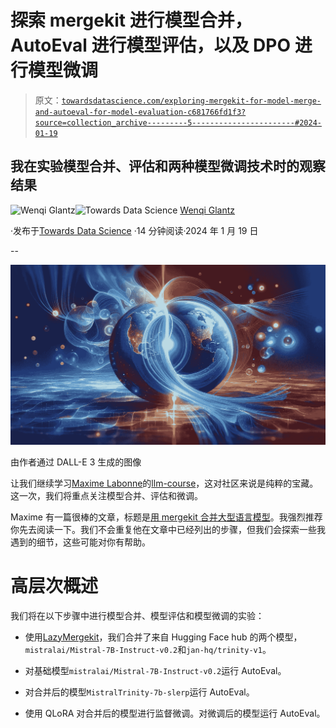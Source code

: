 # 探索 mergekit 进行模型合并，AutoEval 进行模型评估，以及 DPO 进行模型微调

> 原文：[`towardsdatascience.com/exploring-mergekit-for-model-merge-and-autoeval-for-model-evaluation-c681766fd1f3?source=collection_archive---------5-----------------------#2024-01-19`](https://towardsdatascience.com/exploring-mergekit-for-model-merge-and-autoeval-for-model-evaluation-c681766fd1f3?source=collection_archive---------5-----------------------#2024-01-19)

## 我在实验模型合并、评估和两种模型微调技术时的观察结果

[](https://medium.com/@wenqiglantz?source=post_page---byline--c681766fd1f3--------------------------------)![Wenqi Glantz](https://medium.com/@wenqiglantz?source=post_page---byline--c681766fd1f3--------------------------------)[](https://towardsdatascience.com/?source=post_page---byline--c681766fd1f3--------------------------------)![Towards Data Science](https://towardsdatascience.com/?source=post_page---byline--c681766fd1f3--------------------------------) [Wenqi Glantz](https://medium.com/@wenqiglantz?source=post_page---byline--c681766fd1f3--------------------------------)

·发布于[Towards Data Science](https://towardsdatascience.com/?source=post_page---byline--c681766fd1f3--------------------------------) ·14 分钟阅读·2024 年 1 月 19 日

--

![](img/fbfcc3ab489becdd52f76fbc342fc138.png)

由作者通过 DALL-E 3 生成的图像

让我们继续学习[Maxime Labonne](https://medium.com/u/dc89da634938?source=post_page---user_mention--c681766fd1f3--------------------------------)的[llm-course](https://github.com/mlabonne/llm-course)，这对社区来说是纯粹的宝藏。这一次，我们将重点关注模型合并、评估和微调。

Maxime 有一篇很棒的文章，标题是[用 mergekit 合并大型语言模型](https://medium.com/towards-data-science/merge-large-language-models-with-mergekit-2118fb392b54)。我强烈推荐你先去阅读一下。我们不会重复他在文章中已经列出的步骤，但我们会探索一些我遇到的细节，这些可能对你有帮助。

# 高层次概述

我们将在以下步骤中进行模型合并、模型评估和模型微调的实验：

+   使用[LazyMergekit](https://colab.research.google.com/drive/1obulZ1ROXHjYLn6PPZJwRR6GzgQogxxb?usp=sharing)，我们合并了来自 Hugging Face hub 的两个模型，`mistralai/Mistral-7B-Instruct-v0.2`和`jan-hq/trinity-v1`。

+   对基础模型`mistralai/Mistral-7B-Instruct-v0.2`运行 AutoEval。

+   对合并后的模型`MistralTrinity-7b-slerp`运行 AutoEval。

+   使用 QLoRA 对合并后的模型进行监督微调。对微调后的模型运行 AutoEval。
